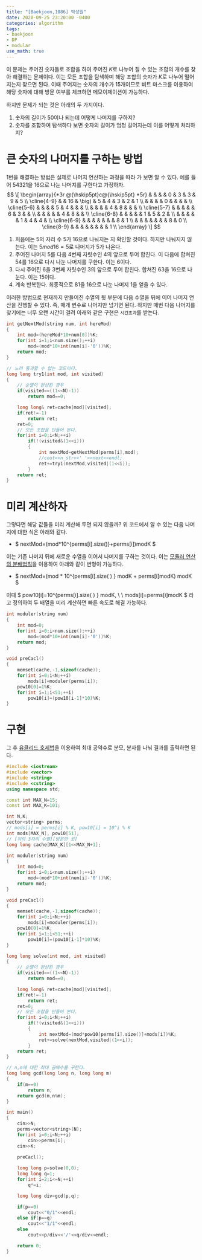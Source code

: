 ```yaml
---
title: "[Baekjoon,1086] 박성원"
date: 2020-09-25 23:20:00 -0400
categories: algorithm 
tags:
- baekjoon 
- DP 
- modular
use_math: true
--- 
```

이 문제는 주어진 숫자들로 조합을 하여 주어진 $K$로 나누어 질 수 있는 조합의 개수를 찾아 해결하는 문제이다. 
이는 모든 조합을 탐색하며 해당 조합의 숫자가 $K$로 나누어 떨어지는지 찾으면 된다. 
이때 주어지는 숫자의 개수가 15개이므로 비트 마스크를 이용하여 해당 숫자에 대해 방문 여부를 체크하면 메모이제이션이 가능하다. 

하지만 문제가 되는 것은 아래의 두 가지이다.  
1. 숫자의 길이가 50이나 되는데 어떻게 나머지를 구하지? 
2. 숫자를 조합하여 탐색하다 보면 숫자의 길이가 엄청 길어지는데 이를 어떻게 처리하지? 

# 큰 숫자의 나머지를 구하는 방법 
1번을 해결하는 방법은 실제로 나머지 연산하는 과정을 따라 가 보면 알 수 있다. 예를 들어 $54321$을 $16$으로 나눈 나머지를 구한다고 가정하자. 
$$ 
\[ 
\begin{array}{*3r @{\hskip5pt}c@{\hskip5pt} *5r}
  &  &   &      &   0  & 3 & 3  & 9 & 5 \\
  \cline{4-9}  
  &  & 16 & \big) & 5  & 4 & 3 & 2 & 1 \\
  &  &   &      &  0  &   &    &   &   \\
  \cline{5-6}  
  &  &   &      &  5  & 4 &    &   &   \\ 
  &  &   &      &  4  & 8 &    &   &   \\
  \cline{5-7}   
  &  &   &      &     & 6 & 3  &   &   \\  
  &  &   &      &     & 4  & 8  &   &   \\
  \cline{6-8}  
  &  &   &      &     & 1  & 5  & 2 &   \\  
  &  &   &      &     & 1  & 4  & 4 &   \\
  \cline{6-9}  
  &  &   &      &     &    &    & 8 & 1 \\ 
  &  &   &      &     &    &    & 8 & 0 \\
  \cline{8-9}  
  &  &   &      &     &    &    &   & 1 \\   
\end{array}
\]
$$

1. 처음에는 5의 자리 수 $5$가 $16$으로 나눠지는 지 확인할 것이다. 하지만 나눠지지 않는다. 이는 $5mod16=5$로 나머지가 $5$가 나온다. 
2. 주어진 나머지 $5$를 다음 4번째 자릿수인 $4$의 앞으로 두어 합친다. 이 다음에 합쳐진 $54$를 $16$으로 다시 나눈 나머지를 구한다. 
   이는 $6$이다. 
3. 다시 주어진 $6$을 3번째 자릿수인 $3$의 앞으로 두어 합친다. 합쳐진 $63$을 $16$으로 나눈다. 이는 $15$이다. 
4. 계속 반복한다. 최종적으로 $81$을 $16$으로 나눈 나머지 $1$을 얻을 수 있다. 

이러한 방법으로 현재까지 만들어진 수열의 뒷 부분에 다음 수열을 뒤에 이어 나머지 연산을 진행할 수 있다. 
즉, 매개 변수로 나머지만 넘기면 된다. 하지만 매번 다음 나머지를 찾기에는 너무 오랜 시간이 걸려 아래와 같은 구현은 `시간초과`를 받는다. 
```cpp
int getNextMod(string num, int hereMod)
{
    int mod=(hereMod*10+num[0])%K;
    for(int i=1;i<num.size();++i)
        mod=(mod*10+int(num[i]-'0'))%K;
    return mod;
}

// 느려 통과할 수 없는 코드이다. 
long long try1(int mod, int visited)
{
    // 순열이 완성된 경우 
    if(visited==((1<<N)-1))
        return mod==0;

    long long& ret=cache[mod][visited];
    if(ret!=-1)
        return ret;
    ret=0;
    // 모든 조합을 만들어 본다.
    for(int i=0;i<N;++i)
        if(!(visited&(1<<i)))
        {
            int nextMod=getNextMod(perms[i],mod);
            //cout<<n_str<<' '<<next<<endl;
            ret+=try1(nextMod,visited|(1<<i));
        }
    return ret;
}
```
# 미리 계산하자 
그렇다면 해당 값들을 미리 계산해 두면 되지 않을까? 
위 코드에서 알 수 있는 다음 나머지에 대한 식은 아래와 같다. 
- $ nextMod=(mod*10^{perms[i].size()}+perms[i])modK $  

이는 기존 나머지 뒤에 새로운 수열을 이어서 나머지를 구하는 것이다. 
이는 [모듈러 연산의 분배법칙](https://sexycoder.tistory.com/66)을 이용하여 아래와 같이 변형이 가능하다. 
- $ nextMod=(mod * 10^{perms[i].size( ) } modK + perms[i]modK) modK $ 

이때 $ pow10[i]=10^{perms[i].size( ) } modK, \ \ mods[i]=perms[i]modK $ 라고 정의하여 두 배열을 미리 계산하면 빠른 속도로 해결 가능하다. 
```cpp
int moduler(string num)
{
    int mod=0;
    for(int i=0;i<num.size();++i)
        mod=(mod*10+int(num[i]-'0'))%K;
    return mod;
}

void preCacl()
{
    memset(cache,-1,sizeof(cache));
    for(int i=0;i<N;++i)
        mods[i]=moduler(perms[i]);
    pow10[0]=1%K;
    for(int i=1;i<51;++i)
        pow10[i]=(pow10[i-1]*10)%K;
}
```

# 구현 
그 후 [유클리드 호제법](https://ko.wikipedia.org/wiki/%EC%9C%A0%ED%81%B4%EB%A6%AC%EB%93%9C_%ED%98%B8%EC%A0%9C%EB%B2%95)을 이용하여 최대 공약수로 분모, 분자를 나눠 결과를 출력하면 된다. 
```cpp
#include <iostream>
#include <vector>
#include <string>
#include <cstring>
using namespace std;

const int MAX_N=15;
const int MAX_K=101;

int N,K;
vector<string> perms;
// mods[i] = perms[i] % K, pow10[i] = 10^i % K
int mods[MAX_N], pow10[51];
// [뒤의 3자리 수열][방문한 곳]
long long cache[MAX_K][1<<MAX_N+1];

int moduler(string num)
{
    int mod=0;
    for(int i=0;i<num.size();++i)
        mod=(mod*10+int(num[i]-'0'))%K;
    return mod;
}

void preCacl()
{
    memset(cache,-1,sizeof(cache));
    for(int i=0;i<N;++i)
        mods[i]=moduler(perms[i]);
    pow10[0]=1%K;
    for(int i=1;i<51;++i)
        pow10[i]=(pow10[i-1]*10)%K;
}

long long solve(int mod, int visited)
{
    // 순열이 완성된 경우 
    if(visited==((1<<N)-1))
        return mod==0;

    long long& ret=cache[mod][visited];
    if(ret!=-1)
        return ret;
    ret=0;
    // 모든 조합을 만들어 본다.
    for(int i=0;i<N;++i)
        if(!(visited&(1<<i)))
        {
            int nextMod=(mod*pow10[perms[i].size()]+mods[i])%K;
            ret+=solve(nextMod,visited|(1<<i));
        }
    return ret;
}

// n,m에 대한 최대 공배수를 구한다. 
long long gcd(long long n, long long m)
{
    if(m==0)
        return n;
    return gcd(m,n%m);
}

int main()
{
    cin>>N;
    perms=vector<string>(N);
    for(int i=0;i<N;++i)
        cin>>perms[i];
    cin>>K;

    preCacl();
    
    long long p=solve(0,0);
    long long q=1;
    for(int i=2;i<=N;++i)
        q*=i;

    long long div=gcd(p,q);

    if(p==0)
        cout<<"0/1"<<endl;
    else if(p==q)
        cout<<"1/1"<<endl;
    else
        cout<<p/div<<'/'<<q/div<<endl;

    return 0;
}
```
